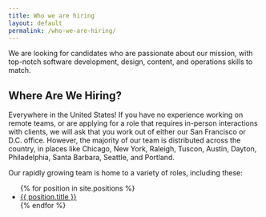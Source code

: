 ```yaml
---
title: Who we are hiring
layout: default
permalink: /who-we-are-hiring/
---
```



We are looking for candidates who are passionate about our mission, with top-notch software development, design, content, and operations skills to match.

## Where Are We Hiring?

Everywhere in the United States! If you have no experience working on remote teams, or are applying for a role that requires in-person interactions with clients, we will ask that you work out of either our San Francisco or D.C. office. However, the majority of our team is distributed across the country, in places like Chicago, New York, Raleigh, Tuscon, Austin, Dayton, Philadelphia, Santa Barbara, Seattle, and Portland.

Our rapidly growing team is home to a variety of roles, including these:


<ul>
{% for position in site.positions %}
	<li><a href="{{site.baseurl}}{{ position.url }}">{{ position.title }}</a></li>
{% endfor %}
</ul>